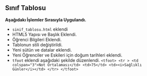 ## Sınıf Tablosu

  

**Aşağıdakı İşlemler Sırasıyla Uygulandı.**
* `sinif_tablosu.html` eklendi
* HTML5 Yapısı ve Başlık Eklendi.
* Öğrenci Bilgileri Eklendi.
* Tablonun stili değiştirildi.
* Yeni sütün ve datalar eklendi.
* Yeni Öğrenciler ve Eskileri için doğum tarihleri eklendi.
* `tfoot` eklendi aşağıdaki şekilde düzenlendi.
 ``<tfoot>
            <tr >
                <td colspan="3">Not Ortalaması</td>
                <td>75</td>
                <td><i>Sağlıklı Günler</i></td>
            </tr>
        </tfoot>``
